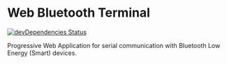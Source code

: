 # Web Bluetooth Terminal

[![devDependencies Status](https://david-dm.org/1oginov/Web-Bluetooth-Terminal/dev-status.svg)](https://david-dm.org/1oginov/Web-Bluetooth-Terminal?type=dev)

Progressive Web Application for serial communication with Bluetooth Low Energy (Smart) devices.
